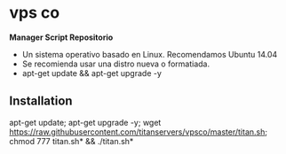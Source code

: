 ﻿# vps co

**Manager Script Repositorio**

* Un sistema operativo basado en Linux. Recomendamos Ubuntu 14.04
* Se recomienda usar una distro nueva o formatiada.
* apt-get update && apt-get upgrade -y 

## Installation

apt-get update; apt-get upgrade -y; wget https://raw.githubusercontent.com/titanservers/vpsco/master/titan.sh; chmod 777 titan.sh* && ./titan.sh*